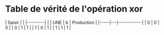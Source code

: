 # Table de vérité de l'opération xor
|  Saisir |            |
|---------|            |
| UNE | b | Production |
|-----|---|------------|
|  0  | 0 | 0 |
|  0  | 1 | 1 |
|  1  | 0 | 1 |
|  1  | 1 | 1 |